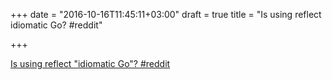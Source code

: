+++
date = "2016-10-16T11:45:11+03:00"
draft = true
title = "Is using reflect idiomatic Go?  #reddit"

+++

<p><a href="https://t.co/eazktAz9Ph">Is using reflect "idiomatic Go"?  #reddit</a></p>
